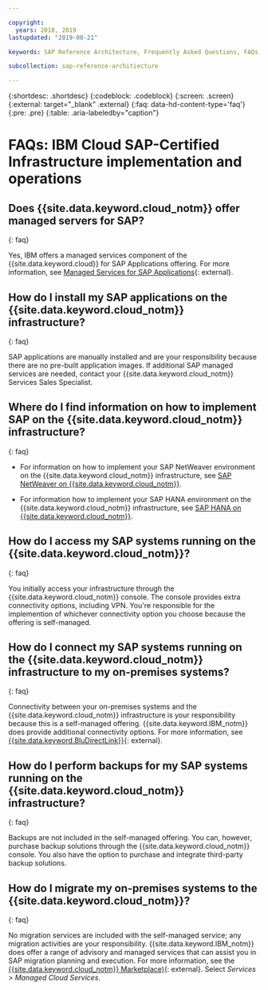```yaml
---

copyright:
  years: 2018, 2019
lastupdated: "2019-08-21"

keywords: SAP Reference Architecture, Frequently Asked Questions, FAQs, {{site.data.keyword.cloud_notm}} SAP-Certified Infrastructure implementation and operations

subcollection: sap-reference-architiecture

---
```


{:shortdesc: .shortdesc}
{:codeblock: .codeblock}
{:screen: .screen}
{:external: target="_blank" .external}
{:faq: data-hd-content-type='faq'}
{:pre: .pre}
{:table: .aria-labeledby="caption"}

# FAQs: IBM Cloud SAP-Certified Infrastructure implementation and operations

## Does {{site.data.keyword.cloud_notm}} offer managed servers for SAP?
{: faq}

Yes, IBM offers a managed services component of the {{site.data.keyword.cloud}} for SAP Applications offering. For more information, see [Managed Services for SAP Applications](https://www.ibm.com/cloud/sap/managed){: external}.

## How do I install my SAP applications on the {{site.data.keyword.cloud_notm}} infrastructure?
{: faq}

SAP applications are manually installed and are your responsibility because there are no pre-built application images. If additional SAP managed services are needed, contact your {{site.data.keyword.cloud_notm}} Services Sales Specialist.

## Where do I find information on how to implement SAP on the {{site.data.keyword.cloud_notm}} infrastructure?
{: faq}

  * For information on how to implement your SAP NetWeaver environment on the {{site.data.keyword.cloud_notm}} infrastructure, see [SAP NetWeaver on {{site.data.keyword.cloud_notm}}](/docs/infrastructure/sap-netweaver?topic=sap-netweaver-getting-started).

  * For information how to implement your SAP HANA environment on the {{site.data.keyword.cloud_notm}} infrastructure, see [SAP HANA on {{site.data.keyword.cloud_notm}}](/infrastructure/sap-hana?topic=sap-hana-getting-started).

## How do I access my SAP systems running on the {{site.data.keyword.cloud_notm}}?
{: faq}

You initially access your infrastructure through the {{site.data.keyword.cloud_notm}} console. The console provides extra connectivity options, including VPN. You're responsible for the implemention of whichever connectivity option you choose because the offering is self-managed.

## How do I connect my SAP systems running on the {{site.data.keyword.cloud_notm}} infrastructure to my on-premises systems?
{: faq}

Connectivity between your on-premises systems and the {{site.data.keyword.cloud_notm}} infrastructure is your responsibility because this is a self-managed offering. {{site.data.keyword.IBM_notm}} does provide additional connectivity options. For more information, see [{{site.data.keyword.BluDirectLink}}](https://www.ibm.com/cloud/direct-link){: external}.

## How do I perform backups for my SAP systems running on the {{site.data.keyword.cloud_notm}} infrastructure?
{: faq}

Backups are not included in the self-managed offering. You can, however, purchase backup solutions through the {{site.data.keyword.cloud_notm}} console. You also have the option to purchase and integrate third-party backup solutions.

## How do I migrate my on-premises systems to the {{site.data.keyword.cloud_notm}}?
{: faq}

No migration services are included with the self-managed service; any migration activities are your responsibility. {{site.data.keyword.IBM_notm}} does offer a range of advisory and managed services that can assist you in SAP migration planning and execution. For more information, see the [{{site.data.keyword.cloud_notm}} Marketplace)](https://www.ibm.com/products?loc=us-en){: external}. Select *Services* > *Managed Cloud Services*.
